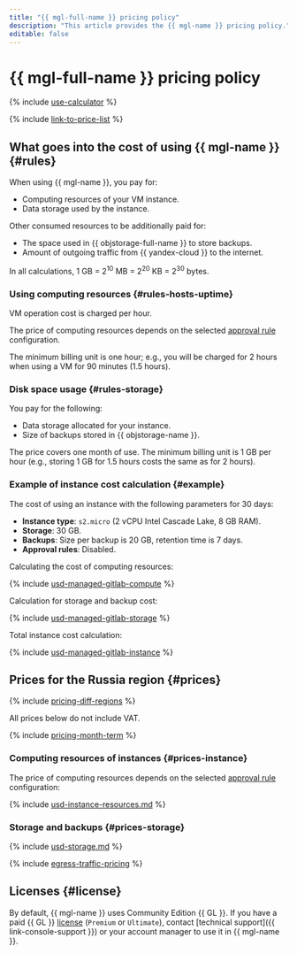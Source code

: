 ```yaml
---
title: "{{ mgl-full-name }} pricing policy"
description: "This article provides the {{ mgl-name }} pricing policy."
editable: false
---
```


# {{ mgl-full-name }} pricing policy



{% include [use-calculator](../_includes/pricing/use-calculator.md) %}

{% include [link-to-price-list](../_includes/pricing/link-to-price-list.md) %}

## What goes into the cost of using {{ mgl-name }} {#rules}

When using {{ mgl-name }}, you pay for:
* Computing resources of your VM instance.
* Data storage used by the instance.

Other consumed resources to be additionally paid for:
* The space used in {{ objstorage-full-name }} to store backups.
* Amount of outgoing traffic from {{ yandex-cloud }} to the internet.

In all calculations, 1 GB = 2<sup>10</sup> MB = 2<sup>20</sup> KB = 2<sup>30</sup> bytes.

### Using computing resources {#rules-hosts-uptime}

VM operation cost is charged per hour.

The price of computing resources depends on the selected [approval rule](concepts/approval-rules.md) configuration.

The minimum billing unit is one hour; e.g., you will be charged for 2 hours when using a VM for 90 minutes (1.5 hours).

### Disk space usage {#rules-storage}

You pay for the following:
* Data storage allocated for your instance.
* Size of backups stored in {{ objstorage-name }}.

The price covers one month of use. The minimum billing unit is 1 GB per hour (e.g., storing 1 GB for 1.5 hours costs the same as for 2 hours).

### Example of instance cost calculation {#example}

The cost of using an instance with the following parameters for 30 days:

* **Instance type**: `s2.micro` (2 vCPU Intel Cascade Lake, 8 GB RAM).
* **Storage**: 30 GB.
* **Backups**: Size per backup is 20 GB, retention time is 7 days.
* **Approval rules**: Disabled.

Calculating the cost of computing resources:



{% include [usd-managed-gitlab-compute](../_pricing_examples/managed-gitlab/usd-managed-gitlab-compute.md) %}


Calculation for storage and backup cost:



  {% include [usd-managed-gitlab-storage](../_pricing_examples/managed-gitlab/usd-managed-gitlab-storage.md) %}


Total instance cost calculation:



{% include [usd-managed-gitlab-instance](../_pricing_examples/managed-gitlab/usd-managed-gitlab-instance.md) %}


## Prices for the Russia region {#prices}

{% include [pricing-diff-regions](../_includes/pricing-diff-regions.md) %}


All prices below do not include VAT.


{% include [pricing-month-term](../_includes/mdb/pricing-month-term.md) %}

### Computing resources of instances {#prices-instance}

The price of computing resources depends on the selected [approval rule](concepts/approval-rules.md) configuration:



{% include [usd-instance-resources.md](../_pricing/managed-gitlab/usd-instance-resources.md) %}


### Storage and backups {#prices-storage}



{% include [usd-storage.md](../_pricing/managed-gitlab/usd-storage.md) %}


{% include [egress-traffic-pricing](../_includes/egress-traffic-pricing.md) %}

## Licenses {#license}

By default, {{ mgl-name }} uses Community Edition {{ GL }}. If you have a paid {{ GL }} [license](https://about.gitlab.com/pricing/) (`Premium` or `Ultimate`), contact [technical support]({{ link-console-support }}) or your account manager to use it in {{ mgl-name }}.
